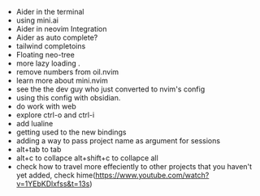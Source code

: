- Aider in the terminal
- using mini.ai
- Aider in neovim Integration
- Aider as auto complete?
- tailwind completoins
- Floating neo-tree
- more lazy loading .
- remove numbers from oil.nvim
- learn more about mini.nvim
- see the the dev guy who just converted to nvim's config
- using this config with obsidian. 
- do work with web
- explore ctrl-o and ctrl-i
- add lualine
- getting used to the new bindings
- adding a way to pass project name as argument for sessions
- alt+tab to tab
- alt+c to collapce alt+shift+c to collapce all
- check how to travel more effeciently to other projects that you haven't yet added, check hime(https://www.youtube.com/watch?v=1YEbKDlxfss&t=13s)

